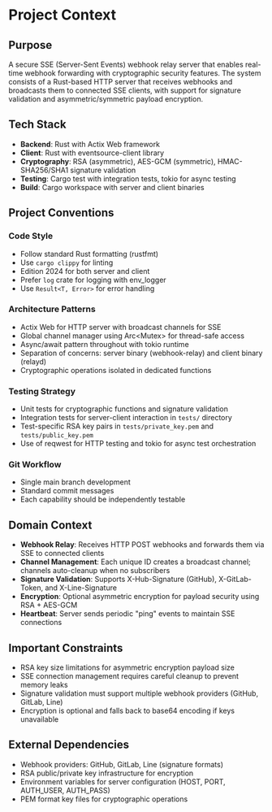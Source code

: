 # Project Context

## Purpose
A secure SSE (Server-Sent Events) webhook relay server that enables real-time webhook forwarding with cryptographic security features. The system consists of a Rust-based HTTP server that receives webhooks and broadcasts them to connected SSE clients, with support for signature validation and asymmetric/symmetric payload encryption.

## Tech Stack
- **Backend**: Rust with Actix Web framework
- **Client**: Rust with eventsource-client library
- **Cryptography**: RSA (asymmetric), AES-GCM (symmetric), HMAC-SHA256/SHA1 signature validation
- **Testing**: Cargo test with integration tests, tokio for async testing
- **Build**: Cargo workspace with server and client binaries

## Project Conventions

### Code Style
- Follow standard Rust formatting (rustfmt)
- Use `cargo clippy` for linting
- Edition 2024 for both server and client
- Prefer `log` crate for logging with env_logger
- Use `Result<T, Error>` for error handling

### Architecture Patterns
- Actix Web for HTTP server with broadcast channels for SSE
- Global channel manager using Arc<Mutex<HashMap>> for thread-safe access
- Async/await pattern throughout with tokio runtime
- Separation of concerns: server binary (webhook-relay) and client binary (relayd)
- Cryptographic operations isolated in dedicated functions

### Testing Strategy
- Unit tests for cryptographic functions and signature validation
- Integration tests for server-client interaction in `tests/` directory
- Test-specific RSA key pairs in `tests/private_key.pem` and `tests/public_key.pem`
- Use of reqwest for HTTP testing and tokio for async test orchestration

### Git Workflow
- Single main branch development
- Standard commit messages
- Each capability should be independently testable

## Domain Context
- **Webhook Relay**: Receives HTTP POST webhooks and forwards them via SSE to connected clients
- **Channel Management**: Each unique ID creates a broadcast channel; channels auto-cleanup when no subscribers
- **Signature Validation**: Supports X-Hub-Signature (GitHub), X-GitLab-Token, and X-Line-Signature
- **Encryption**: Optional asymmetric encryption for payload security using RSA + AES-GCM
- **Heartbeat**: Server sends periodic "ping" events to maintain SSE connections

## Important Constraints
- RSA key size limitations for asymmetric encryption payload size
- SSE connection management requires careful cleanup to prevent memory leaks
- Signature validation must support multiple webhook providers (GitHub, GitLab, Line)
- Encryption is optional and falls back to base64 encoding if keys unavailable

## External Dependencies
- Webhook providers: GitHub, GitLab, Line (signature formats)
- RSA public/private key infrastructure for encryption
- Environment variables for server configuration (HOST, PORT, AUTH_USER, AUTH_PASS)
- PEM format key files for cryptographic operations
